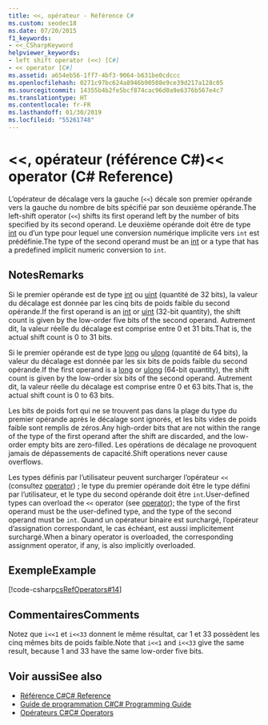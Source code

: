 ```yaml
---
title: <<, opérateur - Référence C#
ms.custom: seodec18
ms.date: 07/20/2015
f1_keywords:
- <<_CSharpKeyword
helpviewer_keywords:
- left shift operator (<<) [C#]
- << operator [C#]
ms.assetid: a654eb56-1ff7-4bf3-9064-b631be0cdccc
ms.openlocfilehash: 0271c97bc624a8946b90508e9ce39d217a128c05
ms.sourcegitcommit: 14355b4b2fe5bcf874cac96d0a9e6376b567e4c7
ms.translationtype: HT
ms.contentlocale: fr-FR
ms.lasthandoff: 01/30/2019
ms.locfileid: "55261748"
---
```

# <a name="-operator-c-reference"></a><span data-ttu-id="a5565-102">\<\<, opérateur (référence C#)</span><span class="sxs-lookup"><span data-stu-id="a5565-102">\<\< operator (C# Reference)</span></span>

<span data-ttu-id="a5565-103">L’opérateur de décalage vers la gauche (`<<`) décale son premier opérande vers la gauche du nombre de bits spécifié par son deuxième opérande.</span><span class="sxs-lookup"><span data-stu-id="a5565-103">The left-shift operator (`<<`) shifts its first operand left by the number of bits specified by its second operand.</span></span> <span data-ttu-id="a5565-104">Le deuxième opérande doit être de type [int](../keywords/int.md) ou d’un type pour lequel une conversion numérique implicite vers `int` est prédéfinie.</span><span class="sxs-lookup"><span data-stu-id="a5565-104">The type of the second operand must be an [int](../keywords/int.md) or a type that has a predefined implicit numeric conversion to `int`.</span></span>

## <a name="remarks"></a><span data-ttu-id="a5565-105">Notes</span><span class="sxs-lookup"><span data-stu-id="a5565-105">Remarks</span></span>

<span data-ttu-id="a5565-106">Si le premier opérande est de type [int](../keywords/int.md) ou [uint](../keywords/uint.md) (quantité de 32 bits), la valeur du décalage est donnée par les cinq bits de poids faible du second opérande.</span><span class="sxs-lookup"><span data-stu-id="a5565-106">If the first operand is an [int](../keywords/int.md) or [uint](../keywords/uint.md) (32-bit quantity), the shift count is given by the low-order five bits of the second operand.</span></span> <span data-ttu-id="a5565-107">Autrement dit, la valeur réelle du décalage est comprise entre 0 et 31 bits.</span><span class="sxs-lookup"><span data-stu-id="a5565-107">That is, the actual shift count is 0 to 31 bits.</span></span>

<span data-ttu-id="a5565-108">Si le premier opérande est de type [long](../keywords/long.md) ou [ulong](../keywords/ulong.md) (quantité de 64 bits), la valeur du décalage est donnée par les six bits de poids faible du second opérande.</span><span class="sxs-lookup"><span data-stu-id="a5565-108">If the first operand is a [long](../keywords/long.md) or [ulong](../keywords/ulong.md) (64-bit quantity), the shift count is given by the low-order six bits of the second operand.</span></span> <span data-ttu-id="a5565-109">Autrement dit, la valeur réelle du décalage est comprise entre 0 et 63 bits.</span><span class="sxs-lookup"><span data-stu-id="a5565-109">That is, the actual shift count is 0 to 63 bits.</span></span>

<span data-ttu-id="a5565-110">Les bits de poids fort qui ne se trouvent pas dans la plage du type du premier opérande après le décalage sont ignorés, et les bits vides de poids faible sont remplis de zéros.</span><span class="sxs-lookup"><span data-stu-id="a5565-110">Any high-order bits that are not within the range of the type of the first operand after the shift are discarded, and the low-order empty bits are zero-filled.</span></span> <span data-ttu-id="a5565-111">Les opérations de décalage ne provoquent jamais de dépassements de capacité.</span><span class="sxs-lookup"><span data-stu-id="a5565-111">Shift operations never cause overflows.</span></span>

<span data-ttu-id="a5565-112">Les types définis par l’utilisateur peuvent surcharger l’opérateur `<<` (consultez [operator](../keywords/operator.md)) ; le type du premier opérande doit être le type défini par l’utilisateur, et le type du second opérande doit être `int`.</span><span class="sxs-lookup"><span data-stu-id="a5565-112">User-defined types can overload the `<<` operator (see [operator](../keywords/operator.md)); the type of the first operand must be the user-defined type, and the type of the second operand must be `int`.</span></span> <span data-ttu-id="a5565-113">Quand un opérateur binaire est surchargé, l’opérateur d’assignation correspondant, le cas échéant, est aussi implicitement surchargé.</span><span class="sxs-lookup"><span data-stu-id="a5565-113">When a binary operator is overloaded, the corresponding assignment operator, if any, is also implicitly overloaded.</span></span>

## <a name="example"></a><span data-ttu-id="a5565-114">Exemple</span><span class="sxs-lookup"><span data-stu-id="a5565-114">Example</span></span>

[!code-csharp[csRefOperators#14](~/samples/snippets/csharp/VS_Snippets_VBCSharp/csrefOperators/CS/csrefOperators.cs#14)]

## <a name="comments"></a><span data-ttu-id="a5565-115">Commentaires</span><span class="sxs-lookup"><span data-stu-id="a5565-115">Comments</span></span>

<span data-ttu-id="a5565-116">Notez que `i<<1` et `i<<33` donnent le même résultat, car 1 et 33 possèdent les cinq mêmes bits de poids faible.</span><span class="sxs-lookup"><span data-stu-id="a5565-116">Note that `i<<1` and `i<<33` give the same result, because 1 and 33 have the same low-order five bits.</span></span>

## <a name="see-also"></a><span data-ttu-id="a5565-117">Voir aussi</span><span class="sxs-lookup"><span data-stu-id="a5565-117">See also</span></span>

- [<span data-ttu-id="a5565-118">Référence C#</span><span class="sxs-lookup"><span data-stu-id="a5565-118">C# Reference</span></span>](../index.md)
- [<span data-ttu-id="a5565-119">Guide de programmation C#</span><span class="sxs-lookup"><span data-stu-id="a5565-119">C# Programming Guide</span></span>](../../programming-guide/index.md)
- [<span data-ttu-id="a5565-120">Opérateurs C#</span><span class="sxs-lookup"><span data-stu-id="a5565-120">C# Operators</span></span>](index.md)
